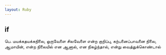 ```yaml
---
layout: Ruby
---
```

## if  
பெ. மயக்கதயக்கநிலை, ஒருவேளை சிலவேளை என்ற குறிப்பு, கற்பனைப்பாவனை நிலை, ஆமாயின், என்ற நிலையில் என ஆனால், என நிகழ்ந்தால், என்று வைத்துக்கொண்டால்  
